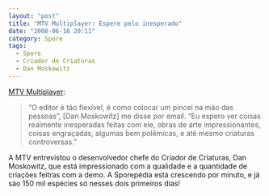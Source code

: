 ```yaml
---
layout: "post"
title: "MTV Multiplayer: Espere pelo inesperado"
date: "2008-06-18 20:11"
category: Spore
tags:
  - Spore
  - Criador de Criaturas
  - Dan Moskowitz
---
```


[MTV Multiplayer](http://multiplayerblog.mtv.com/2008/06/18/maxis-expects-the-unexpected/):

> “O editor é tão flexível, é como colocar um pincel na mão das pessoas”, [Dan Moskowitz] me disse por email. “Eu espero ver coisas realmente inesperadas feitas com ele, obras de arte impressionantes, coisas engraçadas, algumas bem polêmicas, e até mesmo criaturas controversas.”

A MTV entrevistou o desenvolvedor chefe do Criador de Criaturas, Dan Moskowitz, que está impressionado com a qualidade e a quantidade de criações feitras com a demo. A Sporepédia está crescendo por minuto, e já sào 150 mil espécies só nesses dois primeiros dias!
